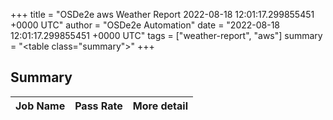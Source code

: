 +++
title = "OSDe2e aws Weather Report 2022-08-18 12:01:17.299855451 +0000 UTC"
author = "OSDe2e Automation"
date = "2022-08-18 12:01:17.299855451 +0000 UTC"
tags = ["weather-report", "aws"]
summary = "<table class=\"summary\"></table>"
+++
## Summary

| Job Name | Pass Rate | More detail |
|----------|-----------|-------------|





